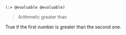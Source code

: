 ```
(:> @evaluable @evaluable)
```

> Arithmetic greater than

True if the first number is greater than the second one.